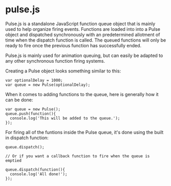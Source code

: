 # pulse.js
Pulse.js is a standalone JavaScript function queue object that is mainly used to help organize firing events. Functions are loaded into into a Pulse object and dispatched synchronously with an predetermined allotment of time when the dispatch function is called. The queued functions will only be ready to fire once the previous function has successfully ended.

Pulse.js is mainly used for animation queuing, but can easily be adapted to any other synchronous function firing systems.

Creating a Pulse object looks something similar to this:
```
var optionalDelay = 1000;
var queue = new Pulse(optionalDelay);
```

When it comes to adding functions to the queue, here is generally how it can be done:
```
var queue = new Pulse();
queue.push(function(){
  console.log('This will be added to the queue.');
});
```

For firing all of the funtions inside the Pulse queue, it's done using the built in dispatch function:
```
queue.dispatch();

// Or if you want a callback function to fire when the queue is emptied

queue.dispatch(function(){
  console.log('All done!');
});
```
